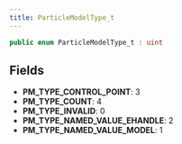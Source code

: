 ```yaml
---
title: ParticleModelType_t
---
```


```csharp
public enum ParticleModelType_t : uint
```

## Fields

- **PM_TYPE_CONTROL_POINT**: 3
- **PM_TYPE_COUNT**: 4
- **PM_TYPE_INVALID**: 0
- **PM_TYPE_NAMED_VALUE_EHANDLE**: 2
- **PM_TYPE_NAMED_VALUE_MODEL**: 1

